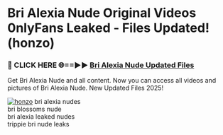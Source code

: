 # Bri Alexia Nude Original Videos 0nlyFans Leaked - Files Updated! (honzo)

<h3>🔴 CLICK HERE 🌐==►► <a href="https://tinyurl.com/yrmya6cz" rel="nofollow">Bri Alexia Nude Updated Files</a></h3>

Get Bri Alexia Nude and all content. Now you can access all videos and pictures of Bri Alexia Nude. New Updated Files 2025!

[![honzo](https://i.imgur.com/FMdXYCs.gif)](https://tinyurl.com/yrmya6cz)
bri alexia nudes<br>
bri blossoms nude<br>
bri alexia leaked nudes<br>
trippie bri nude leaks